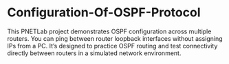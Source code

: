# Configuration-Of-OSPF-Protocol
This PNETLab project demonstrates OSPF configuration across multiple routers. You can ping between router loopback interfaces without assigning IPs from a PC. It’s designed to practice OSPF routing and test connectivity directly between routers in a simulated network environment.
